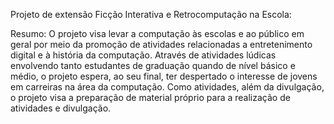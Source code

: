 Projeto de extensão Ficção Interativa e Retrocomputação na Escola:

Resumo: O projeto visa levar a computação às escolas e ao público em geral por meio da promoção de atividades relacionadas a entretenimento digital e à história da computação. Através de atividades lúdicas envolvendo tanto estudantes de graduação quando de nível básico e médio, o projeto espera, ao seu final, ter despertado o interesse de jovens em carreiras na área da computação. Como atividades, além da divulgação, o projeto visa a preparação de material próprio para a realização de atividades e divulgação.
